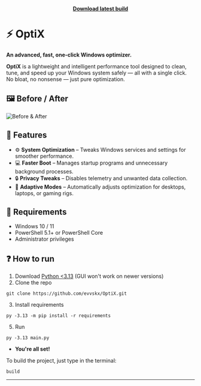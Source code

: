 <p align="center">
  <a href="https://github.com/evvskx/OptiX/releases/latest/download/OptiX.exe">
    <b>Download latest build</b>
  </a>
</p>


# ⚡ OptiX

**An advanced, fast, one-click Windows optimizer.**

**OptiX** is a lightweight and intelligent performance tool designed to clean, tune, and speed up your Windows system safely — all with a single click.  
No bloat, no nonsense — just pure optimization.


## 🖼️ Before / After

![Before & After](https://i.imgur.com/nISRZ1P.png)


## 🚀 Features
  
- ⚙️ **System Optimization** – Tweaks Windows services and settings for smoother performance.  
- 💻 **Faster Boot** – Manages startup programs and unnecessary background processes.  
- 🔒 **Privacy Tweaks** – Disables telemetry and unwanted data collection.  
- 🧠 **Adaptive Modes** – Automatically adjusts optimization for desktops, laptops, or gaming rigs.

## 🧩 Requirements

- Windows 10 / 11  
- PowerShell 5.1+ or PowerShell Core  
- Administrator privileges

## ❓ How to run

1. Download [Python <3.13](https://www.python.org/downloads/release/python-3138/) (GUI won't work on newer versions)
2. Clone the repo
```
git clone https://github.com/evvskx/OptiX.git
```
3. Install requirements
```
py -3.13 -m pip install -r requirements
```
5. Run
```
py -3.13 main.py
```
- **You're all set!**

To build the project, just type in the terminal:
```
build
```

---